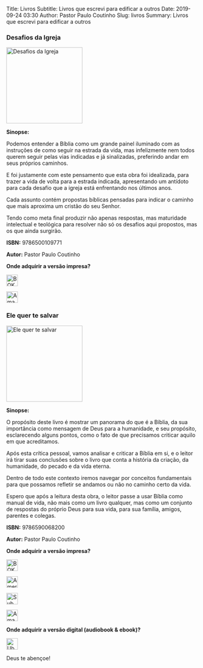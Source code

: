 Title: Livros
Subtitle: Livros que escrevi para edificar a outros
Date: 2019-09-24 03:30
Author: Pastor Paulo Coutinho
Slug: livros
Summary: Livros que escrevi para edificar a outros

### Desafios da Igreja

<img src="{static}/images/livros/desafios-da-igreja.png" alt="Desafios da Igreja" style="width: auto; height: 200px">

**Sinopse:**

Podemos entender a Bíblia como um grande painel iluminado com as instruções de como seguir na estrada da vida, mas infelizmente nem todos querem seguir pelas vias indicadas e já sinalizadas, preferindo andar em seus próprios caminhos.

E foi justamente com este pensamento que esta obra foi idealizada, para trazer a vida de volta para a estrada indicada, apresentando um antídoto para cada desafio que a igreja está enfrentando nos últimos anos.

Cada assunto contém propostas bíblicas pensadas para indicar o caminho que mais aproxima um cristão do seu Senhor.

Tendo como meta final produzir não apenas respostas, mas maturidade intelectual e teológica para resolver não só os desafios aqui propostos, mas os que ainda surgirão.

**ISBN:** 9786500109771

**Autor:** Pastor Paulo Coutinho

**Onde adquirir a versão impresa?**

[<img src="{static}/images/empresas/bok2.png" alt="BOK2" style="width: auto; height: 30px;">](https://www.livrariadabok2.com.br/desafios-da-igreja)

[<img src="{static}/images/empresas/amazon.png" alt="Amazon" style="width: auto; height: 30px">](https://www.amazon.com.br/Desafios-Igreja-Paulo-Coutinho/dp/6500109775)


### Ele quer te salvar

<img src="{static}/images/livros/ele-quer-te-salvar.png" alt="Ele quer te salvar" style="width: auto; height: 200px">

**Sinopse:**

O propósito deste livro é mostrar um panorama do que é a Bíblia, da sua importância como mensagem de Deus para a humanidade, e seu propósito, esclarecendo alguns pontos, como o fato de que precisamos criticar aquilo em que acreditamos.
 
Após esta crítica pessoal, vamos analisar e criticar a Bíblia em si, e o leitor irá tirar suas conclusões sobre o livro que conta a história da criação, da humanidade, do pecado e da vida eterna.

Dentro de todo este contexto iremos navegar por conceitos fundamentais para que possamos refletir se andamos ou não no caminho certo da vida.

Espero que após a leitura desta obra, o leitor passe a usar Bíblia como manual de vida, não mais como um livro qualquer, mas como um conjunto de respostas do próprio Deus para sua vida, para sua família, amigos, parentes e colegas.

**ISBN:** 9786590068200

**Autor:** Pastor Paulo Coutinho

**Onde adquirir a versão impresa?**

[<img src="{static}/images/empresas/bok2.png" alt="BOK2" style="width: auto; height: 30px;">](https://www.livrariadabok2.com.br/ele-quer-te-salvar)

[<img src="{static}/images/empresas/americanas.png" alt="Americanas" style="width: auto; height: 30px">](https://www.americanas.com.br/produto/47354961/ele-quer-te-salvar)

[<img src="{static}/images/empresas/submarino.png" alt="Submarino" style="width: auto; height: 30px">](https://www.submarino.com.br/produto/47354961/ele-quer-te-salvar)

[<img src="{static}/images/empresas/amazon.png" alt="Amazon" style="width: auto; height: 30px">](https://www.amazon.com.br/Ele-quer-salvar-Paulo-Coutinho/dp/6590068208)

**Onde adquirir a versão digital (audiobook & ebook)?**

[<img src="{static}/images/empresas/ubook.png" alt="Ubook" style="width: auto; height: 30px">](https://www.ubook.com/browse/search/fields/author/q/Paulo++Coutinho)

Deus te abençoe!
